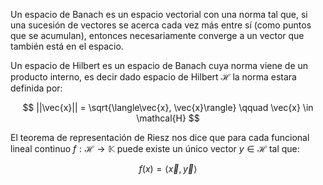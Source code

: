 
Un espacio de Banach es un espacio vectorial con una norma tal que, si una sucesión de vectores se acerca cada vez más entre sí (como puntos que se acumulan), entonces necesariamente converge a un vector que también está en el espacio.

Un espacio de Hilbert es un espacio de Banach cuya norma viene de un producto interno, es decir dado espacio de Hilbert $\mathcal{H}$ la norma estara definida por:

$$
||\vec{x}|| = \sqrt{\langle\vec{x}, \vec{x}\rangle} \qquad \vec{x} \in \mathcal{H}
$$

El teorema de representación de Riesz nos dice que para cada funcional lineal continuo $f: \mathcal{H} \rightarrow \mathbb{K}$ puede existe un único vector $y \in \mathcal{H}$ tal que:

$$
f(x) = \langle \vec{x} ,\vec{y}\rangle 
$$

